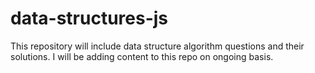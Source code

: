 # data-structures-js
This repository will include data structure algorithm questions and their solutions. I will be adding content to this repo on ongoing basis. 
